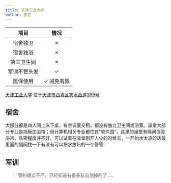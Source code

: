 ```yaml
---
title: 天津工业大学
author: 匿名
---
```


|项目|情况|
|:---:|:---:|
|宿舍独卫|✗|
|宿舍独浴|✗|
|第三卫生间|✗|
|军训不管头发|✓|
|医保使用|✓ 减免有限|

[天津工业大学](https://www.tiangong.edu.cn) 位于[天津市西青区宾水西道399号](https://amap.com/place/B00160DEPY)

## 宿舍

大部分都是四人间上床下桌，有空调要交租。都没有独立卫生间或浴室。澡堂大部分专业是挡板加浴帘；但计算机相关专业都住在“软件园”，这里的澡堂有隔间但没浴帘、私密程度并不好，可以试着在澡堂刚开人少的时候去，一开始水太凉的话最里面的隔间找一下有没有可以把水放热的一个管管

## 军训

> 管的确实不严，已经知道有很多私自翘掉的了.....
